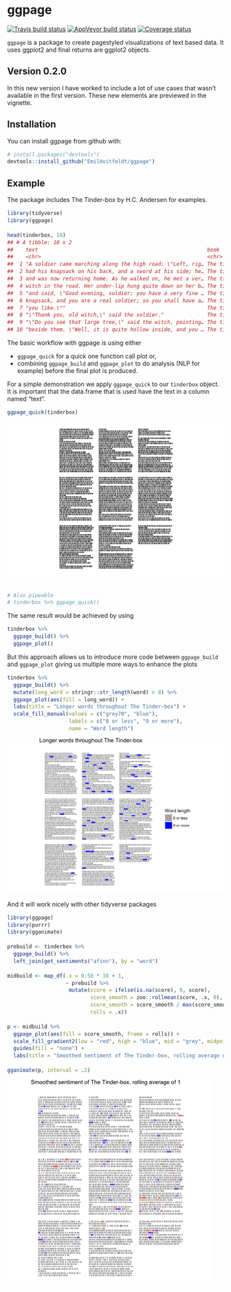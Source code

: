 
# ggpage

[![Travis build
status](https://travis-ci.org/EmilHvitfeldt/ggpage.svg?branch=master)](https://travis-ci.org/EmilHvitfeldt/ggpage)
[![AppVeyor build
status](https://ci.appveyor.com/api/projects/status/github/EmilHvitfeldt/ggpage?branch=master&svg=true)](https://ci.appveyor.com/project/EmilHvitfeldt/ggpage)
[![Coverage
status](https://codecov.io/gh/EmilHvitfeldt/ggpage/branch/master/graph/badge.svg)](https://codecov.io/github/EmilHvitfeldt/ggpage?branch=master)

`ggpage` is a package to create pagestyled visualizations of text based
data. It uses ggplot2 and final returns are ggplot2 objects.

## Version 0.2.0

In this new version I have worked to include a lot of use cases that
wasn’t available in the first version. These new elements are previewed
in the vignette.

## Installation

You can install ggpage from github with:

``` r
# install.packages("devtools")
devtools::install_github("EmilHvitfeldt/ggpage")
```

## Example

The package includes The Tinder-box by H.C. Andersen for examples.

``` r
library(tidyverse)
library(ggpage)

head(tinderbox, 10)
## # A tibble: 10 x 2
##    text                                                       book        
##    <chr>                                                      <chr>       
##  1 "A soldier came marching along the high road: \"Left, rig… The tinder-…
##  2 had his knapsack on his back, and a sword at his side; he… The tinder-…
##  3 and was now returning home. As he walked on, he met a ver… The tinder-…
##  4 witch in the road. Her under-lip hung quite down on her b… The tinder-…
##  5 "and said, \"Good evening, soldier; you have a very fine … The tinder-…
##  6 knapsack, and you are a real soldier; so you shall have a… The tinder-…
##  7 "you like.\""                                              The tinder-…
##  8 "\"Thank you, old witch,\" said the soldier."              The tinder-…
##  9 "\"Do you see that large tree,\" said the witch, pointing… The tinder-…
## 10 "beside them. \"Well, it is quite hollow inside, and you … The tinder-…
```

The basic workflow with ggpage is using either

  - `ggpage_quick` for a quick one function call plot or,
  - combining `ggpage_build` and `ggpage_plot` to do analysis (NLP for
    example) before the final plot is produced.

For a simple demonstration we apply `ggpage_quick` to our `tinderbox`
object. It is important that the data.frame that is used have the text
in a column named “text”.

``` r
ggpage_quick(tinderbox)
```

<img src="man/figures/README-unnamed-chunk-3-1.png" width="672" />

``` r

# Also pipeable
# tinderbox %>% ggpage_quick()
```

The same result would be achieved by using

``` r
tinderbox %>% 
  ggpage_build() %>% 
  ggpage_plot()
```

But this approach allows us to introduce more code between
`ggpage_build` and `ggpage_plot` giving us multiple more ways to enhance
the plots

``` r
tinderbox %>%
  ggpage_build() %>%
  mutate(long_word = stringr::str_length(word) > 8) %>%
  ggpage_plot(aes(fill = long_word)) +
  labs(title = "Longer words throughout The Tinder-box") +
  scale_fill_manual(values = c("grey70", "blue"),
                    labels = c("8 or less", "9 or more"),
                    name = "Word length")
```

<img src="man/figures/README-unnamed-chunk-5-1.png" width="672" />

And it will work nicely with other tidyverse packages

``` r
library(ggpage)
library(purrr)
library(gganimate)

prebuild <- tinderbox %>%
  ggpage_build() %>%
  left_join(get_sentiments("afinn"), by = "word") 

midbuild <- map_df(.x = 0:50 * 10 + 1,
                   ~ prebuild %>% 
                    mutate(score = ifelse(is.na(score), 0, score), 
                           score_smooth = zoo::rollmean(score, .x, 0),
                           score_smooth = score_smooth / max(score_smooth),
                           rolls = .x))

p <- midbuild %>%
  ggpage_plot(aes(fill = score_smooth, frame = rolls)) +
  scale_fill_gradient2(low = "red", high = "blue", mid = "grey", midpoint = 0) +
  guides(fill = "none") +
  labs(title = "Smoothed sentiment of The Tinder-box, rolling average of")

gganimate(p, interval = .2)
```

![](man/figures/README-gif.gif)
